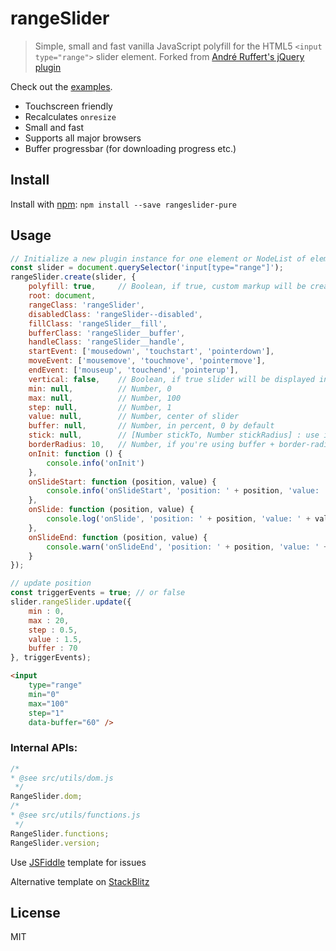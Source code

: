 # rangeSlider

> Simple, small and fast vanilla JavaScript polyfill for the HTML5 `<input type="range">` slider element.
> Forked from [André Ruffert's jQuery plugin](https://github.com/andreruffert/rangeslider.js)

Check out the [examples](http://stryzhevskyi.github.io/rangeSlider/).

* Touchscreen friendly
* Recalculates `onresize`
* Small and fast
* Supports all major browsers
* Buffer progressbar (for downloading progress etc.)

## Install
Install with [npm](https://www.npmjs.com/package/rangeslider-pure):
``npm install --save rangeslider-pure``

## Usage

```js
// Initialize a new plugin instance for one element or NodeList of elements.
const slider = document.querySelector('input[type="range"]');
rangeSlider.create(slider, {
    polyfill: true,     // Boolean, if true, custom markup will be created
    root: document,
    rangeClass: 'rangeSlider',
    disabledClass: 'rangeSlider--disabled',
    fillClass: 'rangeSlider__fill',
    bufferClass: 'rangeSlider__buffer',
    handleClass: 'rangeSlider__handle',
    startEvent: ['mousedown', 'touchstart', 'pointerdown'],
    moveEvent: ['mousemove', 'touchmove', 'pointermove'],
    endEvent: ['mouseup', 'touchend', 'pointerup'],
    vertical: false,    // Boolean, if true slider will be displayed in vertical orientation
    min: null,          // Number, 0
    max: null,          // Number, 100
    step: null,         // Number, 1
    value: null,        // Number, center of slider
    buffer: null,       // Number, in percent, 0 by default
    stick: null,        // [Number stickTo, Number stickRadius] : use it if handle should stick to ${stickTo}-th value in ${stickRadius}
    borderRadius: 10,   // Number, if you're using buffer + border-radius in css
    onInit: function () {
        console.info('onInit')
    },
    onSlideStart: function (position, value) {
        console.info('onSlideStart', 'position: ' + position, 'value: ' + value);
    },
    onSlide: function (position, value) {
        console.log('onSlide', 'position: ' + position, 'value: ' + value);
    },
    onSlideEnd: function (position, value) {
        console.warn('onSlideEnd', 'position: ' + position, 'value: ' + value);
    }
});

// update position
const triggerEvents = true; // or false
slider.rangeSlider.update({
    min : 0,
    max : 20, 
    step : 0.5,
    value : 1.5,
    buffer : 70
}, triggerEvents);

```

```html
<input
    type="range"
    min="0"
    max="100"
    step="1"
    data-buffer="60" />
```

### Internal APIs:
```js
/*
* @see src/utils/dom.js
 */
RangeSlider.dom;
/*
* @see src/utils/functions.js
 */
RangeSlider.functions;
RangeSlider.version;

```


Use [JSFiddle](https://jsfiddle.net/Stryzhevskyi/rpsa16fn/) template for issues

Alternative template on [StackBlitz](https://stackblitz.com/edit/rangeslider-pure-example)
## License
MIT
